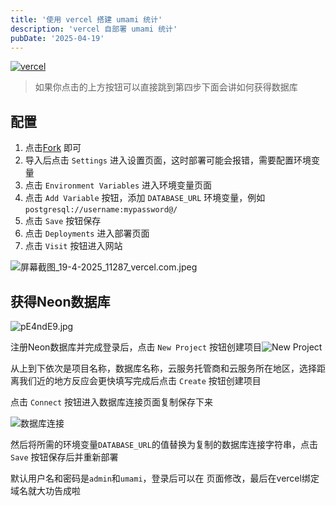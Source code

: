 ```yaml
---
title: '使用 vercel 搭建 umami 统计'
description: 'vercel 自部署 umami 统计'
pubDate: '2025-04-19'
---
```


[![vercel](https://vercel.com/button)](https://vercel.com/new/clone?repository-url=https%3A%2F%2Fgithub.com%2Fumami-software%2Fumami&env=DATABASE_URL)

> 如果你点击的上方按钮可以直接跳到第四步下面会讲如何获得数据库

## 配置

1. 点击[Fork](https://github.com/umami-software/umami/fork) 即可
2. 导入后点击 `Settings` 进入设置页面，这时部署可能会报错，需要配置环境变量
3. 点击 `Environment Variables` 进入环境变量页面
4. 点击 `Add Variable` 按钮，添加 `DATABASE_URL` 环境变量，例如 `postgresql://username:mypassword@/`
5. 点击 `Save` 按钮保存
6. 点击 `Deployments` 进入部署页面
7. 点击 `Visit` 按钮进入网站

![屏幕截图_19-4-2025_11287_vercel.com.jpeg](https://s2.loli.net/2025/04/19/s2YZTnUehKGuH5g.jpg)

## 获得Neon数据库

![pE4ndE9.jpg](https://s21.ax1x.com/2025/04/19/pE4ndE9.jpg)

 注册Neon数据库并完成登录后，点击 `New Project` 按钮创建项目![New Project](https://s21.ax1x.com/2025/04/19/pE4nfUA.png)

从上到下依次是项目名称，数据库名称，云服务托管商和云服务所在地区，选择距离我们近的地方反应会更快填写完成后点击 `Create` 按钮创建项目

点击 `Connect` 按钮进入数据库连接页面复制保存下来

![数据库连接](https://s21.ax1x.com/2025/04/19/pE4n5Ct.png)
 
然后将所需的环境变量`DATABASE_URL`的值替换为复制的数据库连接字符串，点击 `Save` 按钮保存后并重新部署

默认用户名和密码是`admin`和`umami`，登录后可以在  页面修改，最后在vercel绑定域名就大功告成啦